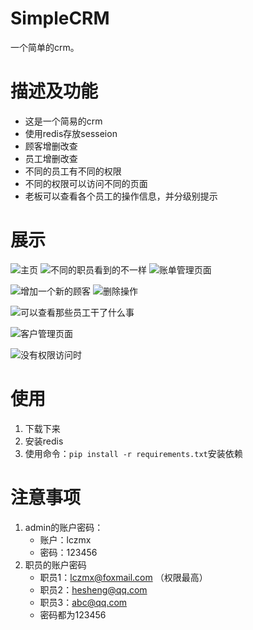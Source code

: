 # SimpleCRM
一个简单的crm。  
# 描述及功能
- 这是一个简易的crm
- 使用redis存放sesseion
- 顾客增删改查
- 员工增删改查
- 不同的员工有不同的权限
- 不同的权限可以访问不同的页面
- 老板可以查看各个员工的操作信息，并分级别提示

# 展示

![主页](https://gitee.com/lczmx/Note/raw/master/pictures/README.md/1625220729254.png)  ![不同的职员看到的不一样](https://gitee.com/lczmx/Note/raw/master/pictures/README.md/1625221097996.png)
![账单管理页面](https://gitee.com/lczmx/Note/raw/master/pictures/README.md/1625220930266.png)

![增加一个新的顾客](https://gitee.com/lczmx/Note/raw/master/pictures/README.md/1625220990894.png)
![删除操作](https://gitee.com/lczmx/Note/raw/master/pictures/README.md/1625221047470.png)

![可以查看那些员工干了什么事](https://gitee.com/lczmx/Note/raw/master/pictures/README.md/1625221165705.png)

![客户管理页面](https://gitee.com/lczmx/Note/raw/master/pictures/README.md/1625221237034.png)

![没有权限访问时](https://gitee.com/lczmx/Note/raw/master/pictures/README.md/1625221496144.png)


# 使用
1. 下载下来  
2. 安装redis
3. 使用命令：`pip install -r requirements.txt`安装依赖

# 注意事项
1. admin的账户密码：
   - 账户：lczmx
   - 密码：123456
2. 职员的账户密码
   - 职员1：lczmx@foxmail.com （权限最高）
   - 职员2：hesheng@qq.com
   - 职员3：abc@qq.com
   - 密码都为123456
   